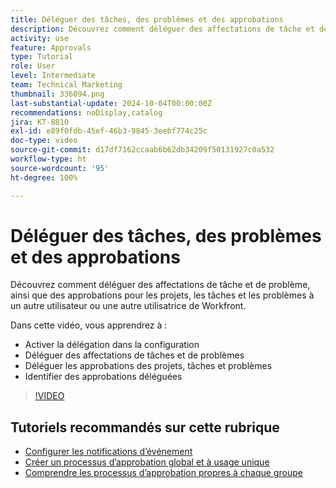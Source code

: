 ```yaml
---
title: Déléguer des tâches, des problèmes et des approbations
description: Découvrez comment déléguer des affectations de tâche et de problème, ainsi que des approbations pour les projets, les tâches et les problèmes à un autre utilisateur ou une autre utilisatrice de Workfront.
activity: use
feature: Approvals
type: Tutorial
role: User
level: Intermediate
team: Technical Marketing
thumbnail: 336094.png
last-substantial-update: 2024-10-04T00:00:00Z
recommendations: noDisplay,catalog
jira: KT-8810
exl-id: e89f0fdb-45ef-46b3-9845-3eebf774c25c
doc-type: video
source-git-commit: d17df7162ccaab6b62db34209f50131927c0a532
workflow-type: ht
source-wordcount: '95'
ht-degree: 100%

---
```


# Déléguer des tâches, des problèmes et des approbations

Découvrez comment déléguer des affectations de tâche et de problème, ainsi que des approbations pour les projets, les tâches et les problèmes à un autre utilisateur ou une autre utilisatrice de Workfront.

Dans cette vidéo, vous apprendrez à :

* Activer la délégation dans la configuration
* Déléguer des affectations de tâches et de problèmes
* Déléguer les approbations des projets, tâches et problèmes
* Identifier des approbations déléguées

>[!VIDEO](https://video.tv.adobe.com/v/336094/?quality=12&learn=on&enablevpops)

## Tutoriels recommandés sur cette rubrique

* [Configurer les notifications d’événement](/help/administration-and-setup/email-and-in-app-notifications/admin-set-up-event-notifications.md)
* [Créer un processus d’approbation global et à usage unique](/help/manage-work/approval-processes-and-milestone-paths/create-a-single-use-approval-process.md)
* [Comprendre les processus d’approbation propres à chaque groupe](/help/administration-and-setup/approval-processes-and-milestone-paths/group-specific-approval-processes.md)

